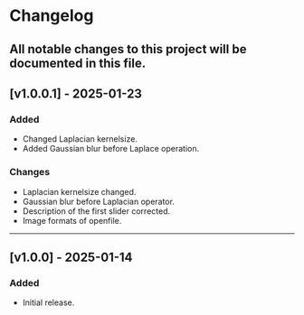 # Changelog

All notable changes to this project will be documented in this file.
---
## [v1.0.0.1] - 2025-01-23
### Added
- Changed Laplacian kernelsize.
- Added Gaussian blur before Laplace operation.

### Changes
- Laplacian kernelsize changed.
- Gaussian blur before Laplacian operator.
- Description of the first slider corrected.
- Image formats of openfile.

---
## [v1.0.0] - 2025-01-14
### Added
- Initial release.
